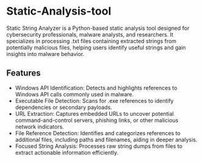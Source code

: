 # Static-Analysis-tool
Static String Analyzer is a Python-based static analysis tool designed for cybersecurity professionals, malware analysts, and researchers. It specializes in processing .txt files containing extracted strings from potentially malicious files, helping users identify useful strings and gain insights into malware behavior.

## Features
<ul>
<li>Windows API Identification: Detects and highlights references to Windows API calls commonly used in malware.</li>
<li>Executable File Detection: Scans for .exe references to identify dependencies or secondary payloads.</li>
<li>URL Extraction: Captures embedded URLs to uncover potential command-and-control servers, phishing links, or other malicious network indicators.</li>
<li>File Reference Detection: Identifies and categorizes references to additional files, including paths and filenames, aiding in deeper analysis.</li>
<li>Focused String Analysis: Processes raw string dumps from files to extract actionable information efficiently.</li>
</ul>
